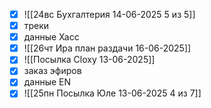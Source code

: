 - [x] ![[24вс Бухгалтерия 14-06-2025 5 из 5]]
- [x] треки 
- [x] данные Хасс
- [x] ![[26чт Ира план раздачи 16-06-2025]]
- [x] ![[Посылка Cloxy 13-06-2025]]
- [x] заказ эфиров
- [x] данные EN
- [x] ![[25пн Посылка Юле 13-06-2025 4 из 7]]
